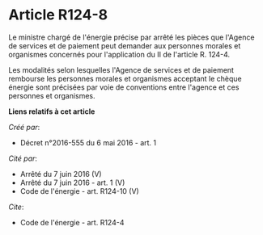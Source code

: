 # Article R124-8

Le ministre chargé de l'énergie précise par arrêté les pièces que l'Agence de services et de paiement peut demander aux
personnes morales et organismes concernés pour l'application du II de l'article R. 124-4. 

Les modalités selon lesquelles l'Agence de services et de paiement rembourse les personnes morales et organismes acceptant le
chèque énergie sont précisées par voie de conventions entre l'agence et ces personnes et organismes.

**Liens relatifs à cet article**

_Créé par_:

  - Décret n°2016-555 du 6 mai 2016 - art. 1

_Cité par_:

  - Arrêté du 7 juin 2016 (V)
  - Arrêté du 7 juin 2016 - art. 1 (V)
  - Code de l'énergie - art. R124-10 (V)

_Cite_:

  - Code de l'énergie - art. R124-4
